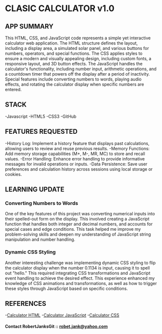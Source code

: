# CLASIC CALCULATOR v1.0

## APP SUMMARY

This HTML, CSS, and JavaScript code represents a simple yet interactive calculator web application. The HTML structure defines the layout, including a display area, a simulated solar panel, and various buttons for numbers, operators, and special functions. The CSS applies styles to ensure a modern and visually appealing design, including custom fonts, a responsive layout, and 3D button effects. The JavaScript handles the calculator's functionality, including number input, arithmetic operations, and a countdown timer that powers off the display after a period of inactivity. Special features include converting numbers to words, playing audio effects, and rotating the calculator display when specific numbers are entered.

## STACK

-Javascript
-HTML5
-CSS3
-GitHub

## FEATURES REQUESTED

-History Log: Implement a history feature that displays past calculations, allowing users to review and reuse previous results.
-Memory Functions: Add memory storage capabilities (M+, M-, MR, MC) to store and recall values.
-Error Handling: Enhance error handling to provide informative messages for invalid operations or inputs.
-Data Persistence: Save user preferences and calculation history across sessions using local storage or cookies.

## LEARNING UPDATE

### Converting Numbers to Words

One of the key features of this project was converting numerical inputs into their spelled-out form on the display. This involved creating a JavaScript function that handles both integer and decimal numbers, and accounts for special cases and edge conditions. This task helped me improve my problem-solving skills and deepen my understanding of JavaScript string manipulation and number handling.

### Dynamic CSS Styling

Another interesting challenge was implementing dynamic CSS styling to flip the calculator display when the number 0.1134 is input, causing it to spell out "hello." This required integrating CSS transformations and JavaScript event handling to achieve the desired effect. This experience enhanced my knowledge of CSS animations and transformations, as well as how to trigger these styles through JavaScript based on specific conditions.

## REFERENCES

-[Calculator HTML](https://github.com/RobertJanksGit/24w4-starter-calculator/blob/main/index.html) -[Calculator JavaScript](https://github.com/RobertJanksGit/24w4-starter-calculator/blob/main/script.js) -[Calculator CSS](https://github.com/RobertJanksGit/24w4-starter-calculator/blob/main/styles.css)

#### Contact RobertJanksGit :: robet.jank@yahoo.com
